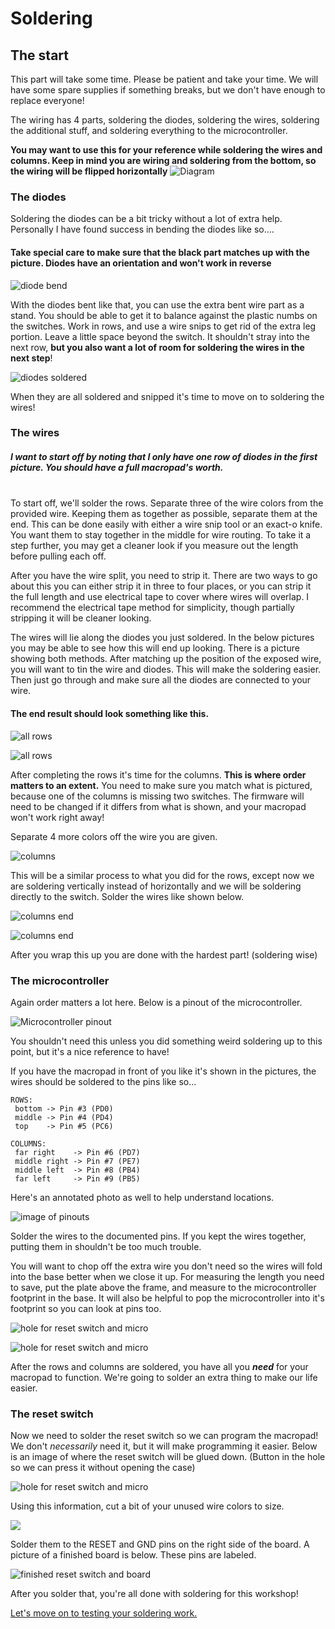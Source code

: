 # Soldering

## The start

This part will take some time. Please be patient and take your time. We will have some spare supplies if something breaks, but we don't have enough to replace everyone!

The wiring has 4 parts, soldering the diodes, soldering the wires, soldering the additional stuff, and soldering everything to the microcontroller.


**You may want to use this for your reference while soldering the wires and columns. Keep in mind you are wiring and soldering from the bottom, so the wiring will be flipped horizontally**
![Diagram](images/Circurit.PNG)

### The diodes

Soldering the diodes can be a bit tricky without a lot of extra help. Personally I have found success in bending the diodes like so....

#### **Take special care to make sure that the black part matches up with the picture. Diodes have an orientation and won't work in reverse**

![diode bend](images/diode.jpg)

With the diodes bent like that, you can use the extra bent wire part as a stand. You should be able to get it to balance against the plastic numbs on the switches. Work in rows, and use a wire snips to get rid of the extra leg portion. Leave a little space beyond the switch. It shouldn't stray into the next row, **but you also want a lot of room for soldering the wires in the next step**!

![diodes soldered](images/didoes-on-switch.jpg)

When they are all soldered and snipped it's time to move on to soldering the wires!

### The wires

##### I want to start off by noting that I only have one row of diodes in the first picture. You should have a full macropad's worth.
<br>
 To start off, we'll solder the rows. Separate three of the wire colors from the provided wire. Keeping them as together as possible, separate them at the end. This can be done easily with either a wire snip tool or an exact-o knife. You want them to stay together in the middle for wire routing. To take it a step further, you may get a cleaner look if you measure out the length before pulling each off.

 After you have the wire split, you need to strip it. There are two ways to go about this you can either strip it in three to four places, or you can strip it the full length and use electrical tape to cover where wires will overlap. I recommend the electrical tape method for simplicity, though partially stripping it will be cleaner looking.

  The wires will lie along the diodes you just soldered. In the below pictures you may be able to see how this will end up looking. There is a picture showing both methods. After matching up the position of the exposed wire, you will want to tin the wire and diodes. This will make the soldering easier. Then just go through and make sure all the diodes are connected to your wire.


#### The end result should look something like this.

![all rows](images/all-rows.JPG)

![all rows](images/rows-more.jpg)

After completing the rows it's time for the columns. **This is where order matters to an extent.** You need to make sure you match what is pictured, because one of the columns is missing two switches. The firmware will need to be changed if it differs from what is shown, and your macropad won't work right away!

Separate 4 more colors off the wire you are given.

![columns](images/columns.jpg)

This will be a similar process to what you did for the rows, except now we are soldering vertically instead of horizontally and we will be soldering directly to the switch. Solder the wires like shown below.

![columns end](images/all-soldered.jpg)

![columns end](images/colums-done.jpg)


After you wrap this up you are done with the hardest part! (soldering wise)

### The microcontroller

Again order matters a lot here. Below is a pinout of the microcontroller.

![Microcontroller pinout](images/pighixxx-promicropinout.jpg)

You shouldn't need this unless you did something weird soldering up to this point, but it's a nice reference to have!

If you have the macropad in front of you like it's shown in the pictures, the wires should be soldered to the pins like so...

```
ROWS:
 bottom -> Pin #3 (PD0)
 middle -> Pin #4 (PD4)
 top    -> Pin #5 (PC6)

COLUMNS:
 far right    -> Pin #6 (PD7)
 middle right -> Pin #7 (PE7)
 middle left  -> Pin #8 (PB4)
 far left     -> Pin #9 (PB5)
```

Here's an annotated photo as well to help understand locations.

![image of pinouts](images/compass.jpg)

Solder the wires to the documented pins. If you kept the wires together, putting them in shouldn't be too much trouble.

You will want to chop off the extra wire you don't need so the wires will fold into the base better when we close it up. For measuring the length you need to save, put the plate above the frame, and measure to the microcontroller footprint in the base. It will also be helpful to pop the microcontroller into it's footprint so you can look at pins too.

![hole for reset switch and micro](images/positioning.JPG)


![hole for reset switch and micro](images/microcontroller.JPG)

After the rows and columns are soldered, you have all you ***need*** for your macropad to function. We're going to solder an extra thing to make our life easier.

### The reset switch

Now we need to solder the reset switch so we can program the macropad! We don't *necessarily* need it, but it will make programming it easier. Below is an image of where the reset switch will be glued down. (Button in the hole so we can press it without opening the case)

![hole for reset switch and micro](images/positioning.JPG)

Using this information, cut a bit of your unused wire colors to size.

![](images/soldered-switch.JPG)

Solder them to the RESET and GND pins on the right side of the board. A picture of a finished board is below. These pins are labeled.

![finished reset switch and board](images/finished.JPG)

After you solder that, you're all done with soldering for this workshop!

[Let's move on to testing your soldering work.](test-wrapup.md)
